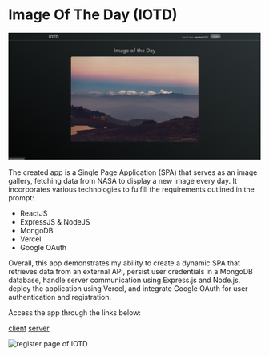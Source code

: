 # Image Of The Day (IOTD)

<img src="./imgs/iotd_home_page.png" alt="home page of IOTD" />

The created app is a Single Page Application (SPA) that serves as an image gallery, fetching data from NASA to display a new image every day. It incorporates various technologies to fulfill the requirements outlined in the prompt:

- ReactJS
- ExpressJS & NodeJS
- MongoDB
- Vercel
- Google OAuth

Overall, this app demonstrates my ability to create a dynamic SPA that retrieves data from an external API, persist user credentials in a MongoDB database, handle server communication using Express.js and Node.js, deploy the application using Vercel, and integrate Google OAuth for user authentication and registration.

Access the app through the links below:

[client](https://image-of-the-day-client.vercel.app/)
[server](https://image-of-the-day.vercel.app/)

<img src="./imgs/iotd_register_page.png.png" alt="register page of IOTD" />
